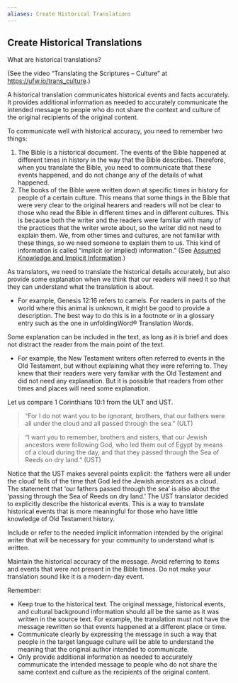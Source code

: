 ```yaml
---
aliases: Create Historical Translations
---
```


## Create Historical Translations

What are historical translations?

(See the video “Translating the Scriptures – Culture” at https://ufw.io/trans_culture.)

 A historical translation communicates historical events and facts accurately. It provides additional information as needed to accurately communicate the intended message to people who do not share the context and culture of the original recipients of the original content.

To communicate well with historical accuracy, you need to remember two things:

1. The Bible is a historical document. The events of the Bible happened at different times in history in the way that the Bible describes. Therefore, when you translate the Bible, you need to communicate that these events happened, and do not change any of the details of what happened.
2. The books of the Bible were written down at specific times in history for people of a certain culture. This means that some things in the Bible that were very clear to the original hearers and readers will not be clear to those who read the Bible in different times and in different cultures. This is because both the writer and the readers were familiar with many of the practices that the writer wrote about, so the writer did not need to explain them. We, from other times and cultures, are not familiar with these things, so we need someone to explain them to us. This kind of information is called “implicit (or implied) information.” (See [Assumed Knowledge and Implicit Information](figs-explicit.md).)

As translators, we need to translate the historical details accurately, but also provide some explanation when we think that our readers will need it so that they can understand what the translation is about.

* For example, Genesis 12:16 refers to camels. For readers in parts of the world where this animal is unknown, it might be good to provide a description. The best way to do this is in a footnote or in a glossary entry such as the one in unfoldingWord® Translation Words.

Some explanation can be included in the text, as long as it is brief and does not distract the reader from the main point of the text.

* For example, the New Testament writers often referred to events in the Old Testament, but without explaining what they were referring to. They knew that their readers were very familiar with the Old Testament and did not need any explanation. But it is possible that readers from other times and places will need some explanation.

Let us compare 1 Corinthians 10:1 from the ULT and UST.

> “For I do not want you to be ignorant, brothers, that our fathers were all under the cloud and all passed through the sea.” (ULT)

> “I want you to remember, brothers and sisters, that our Jewish ancestors were following God, who led them out of Egypt by means of a cloud during the day, and that they passed through the Sea of Reeds on dry land.” (UST)

Notice that the UST makes several points explicit: the ‘fathers were all under the cloud’ tells of the time that God led the Jewish ancestors as a cloud. The statement that ‘our fathers passed through the sea’ is also about the ‘passing through the Sea of Reeds on dry land.’ The UST translator decided to explicitly describe the historical events. This is a way to translate historical events that is more meaningful for those who have little knowledge of Old Testament history.

Include or refer to the needed implicit information intended by the original writer that will be necessary for your community to understand what is written.

Maintain the historical accuracy of the message. Avoid referring to items and events that were not present in the Bible times. Do not make your translation sound like it is a modern-day event.

Remember:

* Keep true to the historical text. The original message, historical events, and cultural background information should all be the same as it was written in the source text. For example, the translation must not have the message rewritten so that events happened at a different place or time.
* Communicate clearly by expressing the message in such a way that people in the target language culture will be able to understand the meaning that the original author intended to communicate.
* Only provide additional information as needed to accurately communicate the intended message to people who do not share the same context and culture as the recipients of the original content.
